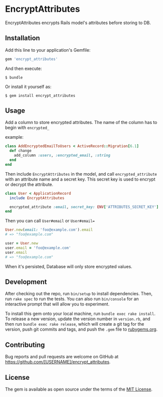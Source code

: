 # EncryptAttributes

EncryptAttributes encrypts Rails model's attributes before storing to DB.

## Installation

Add this line to your application's Gemfile:

```ruby
gem 'encrypt_attributes'
```

And then execute:

    $ bundle

Or install it yourself as:

    $ gem install encrypt_attributes

## Usage

Add a column to store encrypted attributes.
The name of the column has to begin with `encrypted_`

example:

```ruby
class AddEncryptedEmailToUsers < ActiveRecord::Migration[6.1]
  def change
    add_column :users, :encrypted_email, :string
  end
end
```

Then include `EncryptAttributes` in the model, and call `encrypted_attribute` with an attribute name and a secret key.
This secret key is used to encrypt or decrypt the attribute.

```ruby
class User < ApplicationRecord
  include EncryptAttributes

  encrypted_attribute :email, secret_key: ENV['ATTRIBUTES_SECRET_KEY']
end
```

Then you can call `User#email` or `User#email=`

```ruby
User.new(email: 'foo@example.com').email
# => "foo@example.com"

user = User.new
user.email = 'foo@example.com'
user.email
# => "foo@example.com"
```

When it's persisted, Database will only store encrypted values.

## Development

After checking out the repo, run `bin/setup` to install dependencies. Then, run `rake spec` to run the tests. You can also run `bin/console` for an interactive prompt that will allow you to experiment.

To install this gem onto your local machine, run `bundle exec rake install`. To release a new version, update the version number in `version.rb`, and then run `bundle exec rake release`, which will create a git tag for the version, push git commits and tags, and push the `.gem` file to [rubygems.org](https://rubygems.org).

## Contributing

Bug reports and pull requests are welcome on GitHub at https://github.com/[USERNAME]/encrypt_attributes.


## License

The gem is available as open source under the terms of the [MIT License](http://opensource.org/licenses/MIT).


